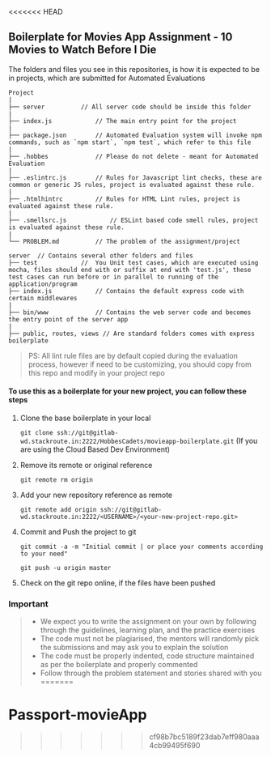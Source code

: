 <<<<<<< HEAD
## Boilerplate for Movies App Assignment - 10 Movies to Watch Before I Die

The folders and files you see in this repositories, is how it is expected to be in projects, which are submitted for Automated Evaluations

	Project
	|
	├── server 			// All server code should be inside this folder
	|
	├── index.js 			// The main entry point for the project
	|
	├── package.json 		// Automated Evaluation system will invoke npm commands, such as `npm start`, `npm test`, which refer to this file
	|
	├── .hobbes   			// Please do not delete - meant for Automated Evaluation
	|
	├── .eslintrc.js 		// Rules for Javascript lint checks, these are common or generic JS rules, project is evaluated against these rule.
	|
	├── .htmlhintrc 		// Rules for HTML Lint rules, project is evaluated against these rule.
	|
	├── .smellsrc.js 			// ESLint based code smell rules, project is evaluated against these rule.
	|
	└── PROBLEM.md  		// The problem of the assignment/project

	server  // Contains several other folders and files
	├── test			//  You Unit test cases, which are executed using mocha, files should end with or suffix at end with 'test.js', these test cases can run before or in parallel to running of the application/program
	├── index.js 			// Contains the default express code with certain middlewares
	|
	├── bin/www 			// Contains the web server code and becomes the entry point of the server app
	|
	├── public, routes, views // Are standard folders comes with express boilerplate


> PS: All lint rule files are by default copied during the evaluation process, however if need to be customizing, you should copy from this repo and modify in your project repo


#### To use this as a boilerplate for your new project, you can follow these steps

1. Clone the base boilerplate in your local

	`git clone ssh://git@gitlab-wd.stackroute.in:2222/HobbesCadets/movieapp-boilerplate.git` (If you are using the Cloud Based Dev Environment)

2. Remove its remote or original reference

	`git remote rm origin`

3. Add your new repository reference as remote

	`git remote add origin ssh://git@gitlab-wd.stackroute.in:2222/<USERNAME>/<your-new-project-repo.git>`

4. Commit and Push the project to git

	`git commit -a -m "Initial commit | or place your comments according to your need"`

	`git push -u origin master`

5. Check on the git repo online, if the files have been pushed

### Important
> - We expect you to write the assignment on your own by following through the guidelines, learning plan, and the practice exercises
> - The code must not be plagiarised, the mentors will randomly pick the submissions and may ask you to explain the solution
> - The code must be properly indented, code structure maintained as per the boilerplate and properly commented
> - Follow through the problem statement and stories shared with you
=======
# Passport-movieApp
>>>>>>> cf98b7bc5189f23dab7eff980aaa4cb99495f690
